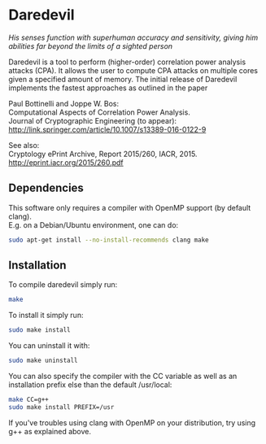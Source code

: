 # Daredevil
*His senses function with superhuman accuracy and sensitivity, giving him abilities far beyond the limits of a sighted person*

Daredevil is a tool to perform (higher-order) correlation power analysis attacks (CPA). 
It allows the user to compute CPA attacks on multiple cores given a specified amount 
of memory. The initial release of Daredevil implements the fastest approaches as 
outlined in the paper

Paul Bottinelli and Joppe W. Bos:  
Computational Aspects of Correlation Power Analysis.  
Journal of Cryptographic Engineering (to appear): http://link.springer.com/article/10.1007/s13389-016-0122-9

See also:  
Cryptology ePrint Archive, Report 2015/260, IACR, 2015.  
http://eprint.iacr.org/2015/260.pdf


## Dependencies

This software only requires a compiler with OpenMP support (by default clang).  
E.g. on a Debian/Ubuntu environment, one can do:

```bash
sudo apt-get install --no-install-recommends clang make
```

## Installation

To compile daredevil simply run:

```bash
make
```

To install it simply run:

```bash
sudo make install
```

You can uninstall it with:

```bash
sudo make uninstall
```

You can also specify the compiler with the CC variable as well as an
installation prefix else than the default /usr/local:

```bash
make CC=g++
sudo make install PREFIX=/usr
```

If you've troubles using clang with OpenMP on your distribution, try
using g++ as explained above.
